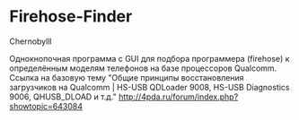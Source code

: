 # Firehose-Finder

 Chernobylll 


Однокнопочная программа с GUI для подбора программера (firehose) к определённым моделям телефонов на базе процессоров Qualcomm.
Ссылка на базовую тему "Общие принципы восстановления загрузчиков на Qualcomm | HS-USB QDLoader 9008, HS-USB Diagnostics 9006, QHUSB_DLOAD и т.д."
http://4pda.ru/forum/index.php?showtopic=643084
